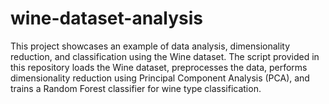 # wine-dataset-analysis
This project showcases an example of data analysis, dimensionality reduction, and classification using the Wine dataset. The script provided in this repository loads the Wine dataset, preprocesses the data, performs dimensionality reduction using Principal Component Analysis (PCA), and trains a Random Forest classifier for wine type classification.
